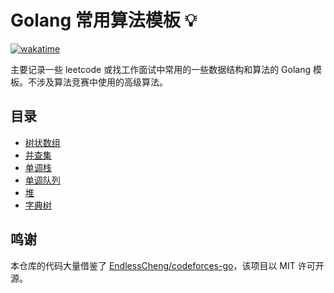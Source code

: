 # Golang 常用算法模板 💡

[![wakatime](https://wakatime.com/badge/github/ZelKnow/template-go.svg)](https://wakatime.com/badge/github/ZelKnow/template-go)

主要记录一些 leetcode 或找工作面试中常用的一些数据结构和算法的 Golang 模板。不涉及算法竞赛中使用的高级算法。

## 目录

- [树状数组](/template/fenwick/fenwick.md)
- [并查集](/template/union-find/union-find.md)
- [单调栈](/template/monotonous-stack/monotonous-stack.md)
- [单调队列](/template/monotonous-queue/monotonous-queue.md)
- [堆](/template/heap/heap.md)
- [字典树](/template/trie/trie.md)

## 鸣谢

本仓库的代码大量借鉴了 [EndlessCheng/codeforces-go](https://github.com/EndlessCheng/codeforces-go)，该项目以 MIT 许可开源。